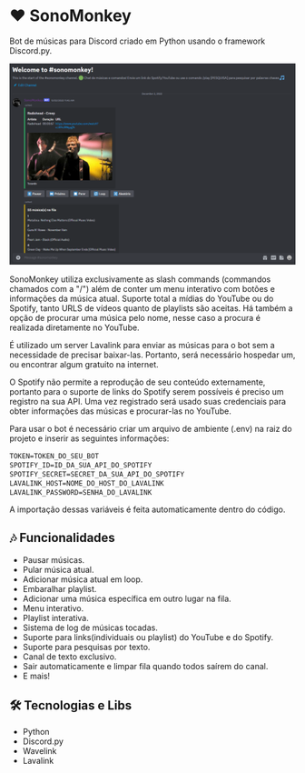 # ❤ SonoMonkey

Bot de músicas para Discord criado em Python usando o framework Discord.py.

![preview](./.github/preview.png)

SonoMonkey utiliza exclusivamente as slash commands (commandos chamados com a "/") além de conter um menu interativo 
com botões e informações da música atual. 
Suporte total a mídias do YouTube ou do Spotify, tanto URLS de vídeos quanto de playlists são aceitas. 
Há também a opção de procurar uma música pelo nome, nesse caso a procura é realizada diretamente no YouTube.

É utilizado um server Lavalink para enviar as músicas para o bot sem a necessidade de precisar baixar-las.
Portanto, será necessário hospedar um, ou encontrar algum gratuito na internet.

O Spotify não permite a reprodução de seu conteúdo externamente, portanto para o suporte de links do Spotify serem 
possíveis é preciso um registro na sua API. 
Uma vez registrado será usado suas credenciais para obter informações das músicas e procurar-las no YouTube. 

Para usar o bot é necessário criar um arquivo de ambiente (.env) na raiz do projeto e inserir as seguintes informações:

```
TOKEN=TOKEN_DO_SEU_BOT  
SPOTIFY_ID=ID_DA_SUA_API_DO_SPOTIFY  
SPOTIFY_SECRET=SECRET_DA_SUA_API_DO_SPOTIFY  
LAVALINK_HOST=NOME_DO_HOST_DO_LAVALINK  
LAVALINK_PASSWORD=SENHA_DO_LAVALINK
```

A importação dessas variáveis é feita automaticamente dentro do código.

## 🎶 Funcionalidades 

- Pausar músicas.
- Pular música atual.
- Adicionar música atual em loop.
- Embaralhar playlist.
- Adicionar uma música específica em outro lugar na fila.
- Menu interativo.
- Playlist interativa.
- Sistema de log de músicas tocadas.
- Suporte para links(individuais ou playlist) do YouTube e do Spotify.
- Suporte para pesquisas por texto.
- Canal de texto exclusivo.
- Sair automaticamente e limpar fila quando todos saírem do canal.
- E mais!

## 🛠 Tecnologias e Libs

- Python
- Discord.py
- Wavelink
- Lavalink
